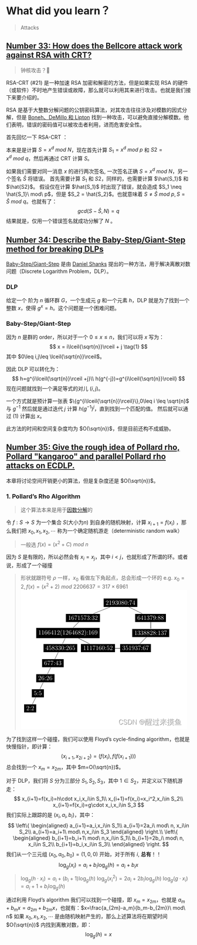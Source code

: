 # What did you learn？

> Attacks

## [Number 33: How does the Bellcore attack work against RSA with CRT?](https://bristolcrypto.blogspot.com/2015/05/52-things-number-33-how-does-bellcore.html)

> 钟核攻击？🐷

RSA-CRT (#21) 是一种加速 RSA 加密和解密的方法，但是如果实现 RSA 的硬件（或软件）不时地产生错误或故障，那么就可以利用其来进行攻击。也就是我们接下来要介绍的。

RSA 是基于大整数分解问题的公钥密码算法，对其攻击往往涉及对模数的因式分解，但是 [Boneh、DeMillo 和 Lipton](https://link.springer.com/article/10.1007/s001450010016) 找到一种攻击，可以避免直接分解模数。他们表明，错误的密码值可以被攻击者利用，进而危害安全性。

首先回忆一下 RSA-CRT ：

本来是是计算 $S=x^d\ mod\ N$，现在首先计算 $S_1=x^{d}\ mod\ p$ 和 $S2=x^{d}\ mod\ q$，然后再通过 CRT 计算 $S$。

如果我们需要对同一消息 $x$ 的进行两次签名, 一次签名正确 $S=x^d\ mod\ N$，另一个签名 $\hat{S}$ 将错误。
首先需要计算 $S_1$ 和 $S2$，同样的，也需要计算 $\hat{S_1}$ 和 $\hat{S2}$。
假设仅在计算 $\hat{S_1}$ 时出现了错误，就会造成 $S_1 \neq \hat{S_1}\ mod\ p$，但是 $S_2 = \hat{S_2}$。也就意味着 $S \neq \hat{S}\ mod\ p,S = \hat{S}\ mod\ q$。也就有了：
$$
gcd(S-\hat{S},N) = q
$$
结果就是，仅用一个错误签名就成功分解了 $N$ 。

## [Number 34: Describe the Baby-Step/Giant-Step method for breaking DLPs](https://bristolcrypto.blogspot.com/2015/05/52-things-number-15-describe-baby.html)

[Baby-Step/Giant-Step](https://en.wikipedia.org/wiki/Baby-step_giant-step) 是由 [Daniel Shanks](https://en.wikipedia.org/wiki/Daniel_Shanks) 提出的一种方法，用于解决离散对数问题（Discrete Logarithm Problem，DLP）。

### DLP

给定一个 阶为 $n$ 循环群 $G$，一个生成元 $g$ 和一个元素 $h$，DLP 就是为了找到一个整数 $x$，使得 $g^x = h$。这个问题是一个困难问题。

### Baby-Step/Giant-Step

因为 $n$ 是群的 order，所以对于一个 $0\leq x\leq n$，我们可以将 $x$ 写为：
$$
x = i\lceil{\sqrt{n}}\rceil + j \tag{1}
$$
其中 $0\leq i,j\leq \lceil{\sqrt{n}}\rceil$。

因此 DLP 可以转化为：
$$
h=g^{i\lceil{\sqrt{n}}\rceil +j}\\
h(g^{-j})=g^{i\lceil{\sqrt{n}}\rceil}
$$
现在问题就找到一个满足等式的对儿 $(i,j)$。

一个方式就是预计算一张表 $\{g^{i\lceil{\sqrt{n}}\rceil}\},0\leq i \leq \sqrt{n}$ 与 $g^{-1}$
然后就是通过迭代 $j$ 计算 $h(g^{-1})^j$，直到找到一个匹配的值。
然后就可以通过 $(1)$ 计算出 $x$。

此方法的时间和空间复杂度均为 $O(\sqrt{n})$，但是目前还构不成威胁。

## [Number 35: Give the rough idea of Pollard rho, Pollard "kangaroo" and parallel Pollard rho attacks on ECDLP.](https://bristolcrypto.blogspot.com/2015/06/52-things-number-35-give-rough-idea-of.html)

本章将讨论空间开销更小的算法，但是复杂度还是 $O(\sqrt{n})$。

### 1. Pollard’s Rho Algorithm

> 这个算法本来是用于[因数分解](https://www.cnblogs.com/RioTian/p/13928916.html)的

令 $f:S\rightarrow S$ 为一个集合 $S$(大小为$n$) 到自身的随机映射，计算 $x_{i+1}=f(x_i)$ ，那么我们把 $x_0,x_1,x_2,\cdots$ 称为一个确定随机游走（deterministic random walk）
> 一般选 $f(x)=(x^2+C)\ mod\ n$

因为 $S$ 是有限的，所以必然会有 $x_i=x_j$，其中 $i<j$，也就形成了所谓的环。或者说，形成了一个碰撞
> 形状就跟符号 $\rho$ 一样，$x_0$ 看做左下角起点，总会形成一个环的
> e.g. $x_0=2,f(x)=(x^2+2)\ mod\ 2206637=317\times 6961$
> ![Alt text](assets/Rlog7/image.png)

为了找到这样一个碰撞，我们可以使用 Floyd’s cycle-finding algorithm，也就是快慢指针，即计算：
$$
(x_{i+1},x_{2i+2})=(f(x_i),f(f(x_{i+1})))
$$
总会找到一个 $x_m=x_{2m}$，其中 $m=O(\sqrt{n})$。

对于 DLP，我们将 $S$ 分为三部分 $S_1,S_2,S_3$，其中 $1\in S_2$，并定义以下随机游走：
$$
x_{i+1}=f(x_i)=h\cdot x_i,x_i\in S_1\\
x_{i+1}=f(x_i)=x_i^2,x_i\in S_2\\
x_{i+1}=f(x_i)=g\cdot x_i,x_i\in S_3
$$
我们实际上跟踪的是 $(x_i,a_i,b_i)$，其中：
$$
\left\{
\begin{aligned}
a_{i+1}=a_i,x_i\in S_1\\
a_{i+1}=2a_i\ mod\ n, x_i\in S_2\\
a_{i+1}=a_i+1\ mod\ n,x_i\in S_3
\end{aligned}
\right.\\
\left\{
\begin{aligned}
b_{i+1}=b_i+1\ mod\ n,x_i\in S_1\\
b_{i+1}=2b_i\ mod\ n, x_i\in S_2\\
b_{i+1}=b_i,x_i\in S_3\\
\end{aligned}
\right.
$$
我们从一个三元组 $(x_0,a_0,b_0)=(1,0,0)$ 开始，对于所有 $i$, **总有**！！
$$
\log_g(x_i)=a_i+b_i\log_g(h)=a_i+b_ix
$$
> $\log_g(h\cdot x_i)=a_i+(b_i+1)\log_g(h)$
> $\log_g(x_i^2)=2a_i+2b_i\log_g(h)$
> $\log_g(g\cdot x_i)=a_i+1+b_i\log_g(h)$

通过利用 Floyd’s algorithm 我们可以找到一个碰撞，即 $x_m=x_{2m}$，也就是 $a_m+b_mx=a_{2m}+b_{2m}x$，也就有：$x=\frac{a_{2m}-a_m}{b_m-b_{2m}}\ mod\ n$
如果 $x_0,x_1,x_2,\cdots$ 是由随机映射产生的，那么上述算法将在期望时间 $O(\sqrt{n})$ 内找到离散对数，即：
$$
\log_g(h)=x
$$









